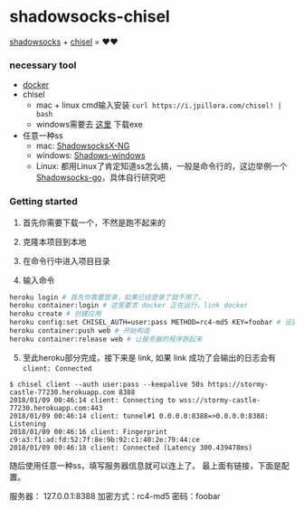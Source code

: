 shadowsocks-chisel
==================

[shadowsocks](https://github.com/shadowsocks/shadowsocks-go) + [chisel](https://github.com/jpillora/chisel) = ❤❤

### necessary tool
* [docker](https://docs.docker.com/install/)
* chisel 
    * mac + linux cmd输入安装 `curl https://i.jpillora.com/chisel! | bash` 
    * windows需要去 [这里](https://github.com/jpillora/chisel/releases/tag/1.3.1) 下载exe  
* 任意一种ss
    * mac: [ShadowsocksX-NG](https://github.com/shadowsocks/ShadowsocksX-NG)
    * windows: [Shadows-windows](https://github.com/shadowsocks/shadowsocks-windows/releases)
    * Linux: 都用Linux了肯定知道ss怎么搞，一般是命令行的，这边举例一个[Shadowsocks-go](https://github.com/shadowsocks/shadowsocks-go/releases)，具体自行研究吧

### Getting started

1. 首先你需要下载一个，不然是跑不起来的

2. 克隆本项目到本地

3. 在命令行中进入项目目录

4. 输入命令

```bash
heroku login # 首先你需要登录，如果已经登录了就不用了。
heroku container:login # 这里要求 docker 正在运行，link docker
heroku create # 创建应用
heroku config:set CHISEL_AUTH=user:pass METHOD=rc4-md5 KEY=foobar # 设置应用的运行变量
heroku container:push web # 开始构造
heroku container:release web # 让服务器的程序跑起来
```

5. 至此heroku部分完成，接下来是 link, 如果 link 成功了会输出的日志会有 `client: Connected`  


```
$ chisel client --auth user:pass --keepalive 50s https://stormy-castle-77230.herokuapp.com 8388
2018/01/09 00:46:14 client: Connecting to wss://stormy-castle-77230.herokuapp.com:443
2018/01/09 00:46:14 client: tunnel#1 0.0.0.0:8388=>0.0.0.0:8388: Listening
2018/01/09 00:46:16 client: Fingerprint c9:a3:f1:ad:fd:52:7f:8e:9b:92:c1:40:2e:79:44:ce
2018/01/09 00:46:18 client: Connected (Latency 300.439478ms)
```
随后使用任意一种ss，填写服务器信息就可以连上了。
最上面有链接，下面是配置。

服务器： 127.0.0.1:8388
加密方式：rc4-md5
密码：foobar
